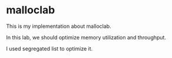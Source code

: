 # malloclab

This is my implementation about malloclab.

In this lab, we should optimize memory utilization and throughput.

I used segregated list to optimize it.
